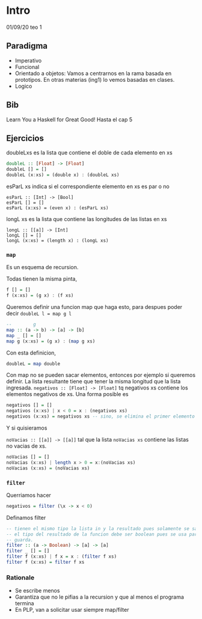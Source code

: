 # Intro

01/09/20 teo 1

## Paradigma

- Imperativo
- Funcional
- Orientado a objetos: Vamos a centrarnos en la rama basada en prototipos. En
  otras materias (ing1) lo vemos basadas en clases.
- Logico

## Bib

Learn You a Haskell for Great Good! Hasta el cap 5

## Ejercicios

doubleLxs es la lista que contiene el doble de cada elemento en xs

```haskell
doubleL :: [Float] -> [Float]
doubleL [] = []
doubleL (x:xs) = (double x) : (doubleL xs)
```

esParL xs indica si el correspondiente elemento en xs es par o no
```
esParL :: [Int] -> [Bool]
esParL [] = []
esParL (x:xs) = (even x) : (esParL xs)
```

longL xs es la lista que contiene las longitudes de las listas en xs

```
longL :: [[a]] -> [Int]
longL [] = []
longL (x:xs) = (length x) : (longL xs)
```

### `map`

Es un esquema de recursion.

Todas tienen la misma pinta,

```haskell
f [] = []
f (x:xs) = (g x) : (f xs)
```

Queremos definir una funcion map que haga esto, para despues poder decir `doubleL l = map g l`

```haskell
--        g
map :: (a -> b) -> [a] -> [b]
map _ [] = []
map g (x:xs) = (g x) : (map g xs)
```

Con esta definicion,

```haskell
doubleL = map double
```

Con map no se pueden sacar elementos, entonces por ejemplo si queremos
definir. La lista resultante tiene que tener la misma longitud que la lista
ingresada.
`negativos :: [Float] -> [Float]` tq negativos xs contiene los elementos
negativos de xs. Una forma posible es

```haskell
negativos [] = []
negativos (x:xs) | x < 0 = x : (negativos xs)
negativos (x:xs) = negativos xs -- sino, se elimina el primer elemento
```

Y si quisieramos

`noVacias :: [[a]] -> [[a]]` tal que la lista `noVacias xs` contiene las listas
no vacias de xs.

```haskell
noVacias [] = []
noVacias (x:xs) | length x > 0 = x:(noVacias xs)
noVacias (x:xs) = (noVacias xs)
```

### `filter`

Querriamos hacer

```haskell
negativos = filter (\x -> x < 0)
```

Definamos filter

```haskell
-- tienen el mismo tipo la lista in y la resultado pues solamente se sacan
-- el tipo del resultado de la funcion debe ser boolean pues se usa para la
-- guarda.
filter :: (a -> Boolean) -> [a] -> [a]
filter _ [] = []
filter f (x:xs) | f x = x : (filter f xs)
filter f (x:xs) = filter f xs
```

### Rationale

- Se escribe menos
- Garantiza que no le pifias a la recursion y que al menos el programa termina
- En PLP, van a solicitar usar siempre map/filter